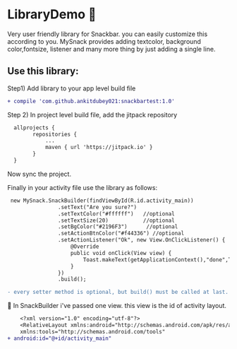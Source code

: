 

# LibraryDemo &#x1F534;
Very user friendly library for Snackbar. you can easily customize this according to you. MySnack provides adding textcolor, background color,fontsize, listener and many more thing by just adding a single line.

<h2>Use this library:</h2>

Step1) Add library to your app level build file

```diff
+ compile 'com.github.ankitdubey021:snackbartest:1.0'
```

Step 2) In project level build file, add the jitpack repository

```diff
  allprojects {
		repositories {
			...
			maven { url 'https://jitpack.io' }
		}
  }
```

Now sync the project.

Finally in your activity file use the library as follows:

```diff
 new MySnack.SnackBuilder(findViewById(R.id.activity_main))
                .setText("Are you sure?")  
                .setTextColor("#ffffff")   //optional
                .setTextSize(20)           //optional
                .setBgColor("#2196F3")      //optional
                .setActionBtnColor("#f44336") //optional
                .setActionListener("Ok", new View.OnClickListener() {  //optional
                    @Override
                    public void onClick(View view) {
                        Toast.makeText(getApplicationContext(),"done",Toast.LENGTH_LONG).show();
                    }
                })
                .build();
```


```diff
- every setter method is optional, but build() must be called at last.
```

&#x1F53C; In SnackBuilder i've passed one view. this view is the id of activity layout.

```diff
    <?xml version="1.0" encoding="utf-8"?>
    <RelativeLayout xmlns:android="http://schemas.android.com/apk/res/android"
    xmlns:tools="http://schemas.android.com/tools"
+ android:id="@+id/activity_main"
```


